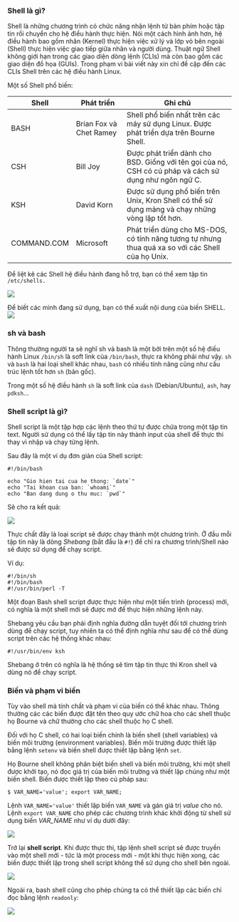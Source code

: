 ### Shell là gì?

Shell là những chương trình có chức năng nhận lệnh từ bàn phím hoặc tập tin rồi chuyển cho hệ điều hành thực hiện. Nói một cách hình ảnh hơn, hệ điều hành bao gồm nhân (Kernel) thực hiện việc xử lý và lớp vỏ bên ngoài (Shell) thực hiện việc giao tiếp giữa nhân và người dùng. Thuật ngữ Shell không giới hạn trong các giao diện dòng lệnh (CLIs) mà còn bao gồm các giao diện đồ họa (GUIs). Trong phạm vi bài viết này xin chỉ đề cập đến các CLIs Shell trên các hệ điều hành Linux.

Một số Shell phổ biến:

Shell | Phát triển | Ghi chú
--- | --- | ---
BASH | Brian Fox và Chet Ramey | Shell phổ biến nhất trên các máy sử dụng Linux. Được phát triển dựa trên Bourne Shell.
CSH | Bill Joy | Được phát triển dành cho BSD. Giống với tên gọi của nó, CSH có cú pháp và cách sử dụng như ngôn ngữ C.
KSH | David Korn | Được sử dụng phổ biến trên Unix, Kron Shell có thể sử dụng mảng và chạy những vòng lặp tốt hơn.
COMMAND.COM | Microsoft | Phát triển dùng cho MS-DOS, có tính năng tương tự nhưng thua quá xa so với các Shell của họ Unix.

Để liệt kê các Shell hệ điều hành đang hỗ trợ, bạn có thể xem tập tin `/etc/shells.`

![](https://66.media.tumblr.com/e33b6c703aa9b196ab9d0b7c0d0a3a9d/tumblr_inline_oamh8dnDqk1ursgxc_540.png)

Để biết các mình đang sử dụng, bạn có thể xuất nội dung của biến SHELL.
![](https://65.media.tumblr.com/113ddde49a6a4a4f80405a2eacf71e36/tumblr_inline_oamhbvTVKs1ursgxc_540.png)

### sh và bash

Thông thường người ta sẽ nghĩ sh và bash là một bởi trên một số hệ điều hành Linux `/bin/sh` là soft link của `/bin/bash`, thực ra không phải như vậy. `sh` và `bash` là hai loại shell khác nhau, `bash` có nhiều tính năng cũng như cấu trúc lệnh tốt hơn `sh` (bản gốc).

Trong một số hệ điều hành `sh` là soft link của `dash` (Debian/Ubuntu), `ash`, hay `pdksh`…

### Shell script là gì?

Shell script là một tập hợp các lệnh theo thứ tự được chứa trong một tập tin text. Người sử dụng có thể lấy tập tin này thành input của shell để thực thi thay vì nhập và chạy từng lệnh.

Sau đây là một ví dụ đơn giản của Shell script:

	#!/bin/bash

	echo "Gio hien tai cua he thong: `date`"
	echo "Tai khoan cua ban: `whoami`"
	echo "Ban dang dung o thu muc: `pwd`"

Sẽ cho ra kết quả:

![](https://65.media.tumblr.com/08ecf6e60238f57e3c6b5d9e3c4498c1/tumblr_inline_oami8bdxa11ursgxc_540.png)

Thực chất đây là loại script sẽ được chạy thành một chương trình. Ở đầu mỗi tập tin này là dòng *Shebang* (bắt đầu là `#!`) để chỉ ra chương trình/Shell nào sẽ được sử dụng để chạy script.

Ví dụ:

	#!/bin/sh
	#!/bin/bash
	#!/usr/bin/perl -T

Một đoạn Bash shell script được thực hiện như một tiến trình (process) mới, có nghĩa là một shell mới sẽ được mở để thực hiện những lệnh này.

Shebang yêu cầu bạn phải định nghĩa đường dẫn tuyệt đối tới chương trình dùng để chạy script, tuy nhiên ta có thể định nghĩa như sau để có thể dùng script trên các hệ thống khác nhau:

	#!/usr/bin/env ksh

Shebang ở trên có nghĩa là hệ thống sẽ tìm tập tin thực thi Kron shell và dùng nó để chạy script.

### Biến và phạm vi biến
Tùy vào shell mà tính chất và phạm vi của biến có thể khác nhau. Thông thường các các biến được đặt tên theo quy ước chữ hoa cho các shell thuộc họ Bourne và chữ thường cho các shell thuộc họ C shell.

Đối với họ C shell, có hai loại biến chính là biến shell (shell variables) và biến môi trường (environment variables). Biến môi trường được thiết lập bằng lệnh `setenv` và biến shell được thiết lập bằng lệnh `set`.

Họ Bourne shell không phân biệt biến shell và biến môi trường, khi một shell được khởi tạo, nó đọc giá trị của biến môi trường và thiết lập chúng như một biến shell. Biến được thiết lập theo cú pháp sau:

	$ VAR_NAME='value'; export VAR_NAME;

Lệnh `VAR_NAME='value'` thiết lập biến `VAR_NAME` và gán giá trị *value* cho nó. Lệnh `export VAR_NAME` cho phép các chương trình khác khởi động từ shell sử dụng biến *VAR_NAME* như ví dụ dưới đây:

![](https://67.media.tumblr.com/02b4b02209157860077679c6b1bd4e94/tumblr_inline_oami5x8q1F1ursgxc_540.png)

Trở lại **shell script**. Khi được thực thi, tập lệnh shell script sẽ được truyền vào một shell mới - tức là một process mới - một khi thực hiện xong, các biến được thiết lập trong shell script không thể sử dụng cho shell bên ngoài.

![](https://67.media.tumblr.com/d0371bca8ec2cf32147b8df078b83b35/tumblr_inline_oami67sHHT1ursgxc_540.png)

Ngoài ra, bash shell cũng cho phép chúng ta có thể thiết lập các biến chỉ đọc bằng lệnh `readonly`:

![](https://66.media.tumblr.com/ea093a273754d91c0b13e2660dce04dc/tumblr_inline_oami6iPNrV1ursgxc_540.png)